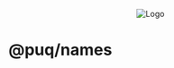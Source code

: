 <p align="center">
  <img src="https://beemood.github.io/puq/libs/names/assets/favicon.png" alt="Logo" />
</p>

# @puq/names
